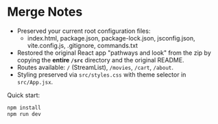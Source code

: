 # Merge Notes

- Preserved your current root configuration files:
  - index.html, package.json, package-lock.json, jsconfig.json, vite.config.js, .gitignore, commands.txt
- Restored the original React app "pathways and look" from the zip by copying the **entire `/src`** directory and the original README.
- Routes available: `/` (StreamList), `/movies`, `/cart`, `/about`.
- Styling preserved via `src/styles.css` with theme selector in `src/App.jsx`.

Quick start:

```bash
npm install
npm run dev
```
